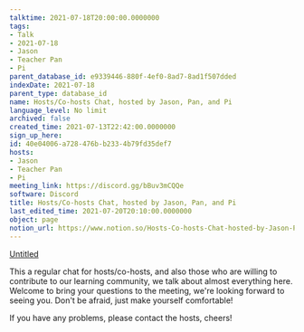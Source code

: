 ```yaml
---
talktime: 2021-07-18T20:00:00.0000000
tags:
- Talk
- 2021-07-18
- Jason
- Teacher Pan
- Pi
parent_database_id: e9339446-880f-4ef0-8ad7-8ad1f507dded
indexDate: 2021-07-18
parent_type: database_id
name: Hosts/Co-hosts Chat, hosted by Jason, Pan, and Pi
language_level: No limit
archived: false
created_time: 2021-07-13T22:42:00.0000000
sign_up_here: 
id: 40e04006-a728-476b-b233-4b79fd35def7
hosts:
- Jason
- Teacher Pan
- Pi
meeting_link: https://discord.gg/bBuv3mCQQe
software: Discord
title: Hosts/Co-hosts Chat, hosted by Jason, Pan, and Pi
last_edited_time: 2021-07-20T20:10:00.0000000
object: page
notion_url: https://www.notion.so/Hosts-Co-hosts-Chat-hosted-by-Jason-Pan-and-Pi-40e04006a728476bb2334b79fd35def7
---
```




[Untitled](https://www.notion.so/d637a27eb33f44cbb92a56c3359cc567)   



This a regular chat for hosts/co-hosts, and also those who are willing to contribute to our learning community, we talk about almost everything here. Welcome to bring your questions to the meeting, we're looking forward to seeing you. Don't be afraid, just make yourself comfortable!

If you have any problems, please contact the hosts, cheers!



